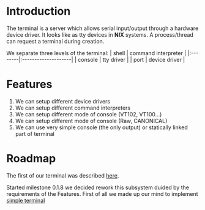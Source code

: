 

# Introduction #

The terminal is a server which allows serial input/output through a hardware device driver. It looks like as tty devices in **NIX** systems. A process/thread can request a terminal during creation.

We separate three levels of the terminal:
| shell   | command interpreter |
|:--------|:--------------------|
| console | tty driver |
| port    | device driver |

# Features #
  1. We can setup different device drivers
  1. We can setup different command interpreters
  1. We can setup different mode of console (VT102, VT100...)
  1. We can setup different mode of console (Raw, CANONICAL)
  1. We can use very simple console (the only output) or statically linked part of terminal

# Roadmap #
The first of our terminal was described [here](RuIOShell.md).

Started milestone 0.1.8 we decided rework this subsystem duided by the requirements of the Features. First of all we made up our mind to implement [simple terminal](RuShellTalking.md)